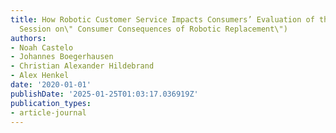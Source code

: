```yaml
---
title: How Robotic Customer Service Impacts Consumers’ Evaluation of the Firm,(Special
  Session on\" Consumer Consequences of Robotic Replacement\")
authors:
- Noah Castelo
- Johannes Boegerhausen
- Christian Alexander Hildebrand
- Alex Henkel
date: '2020-01-01'
publishDate: '2025-01-25T01:03:17.036919Z'
publication_types:
- article-journal
---
```

